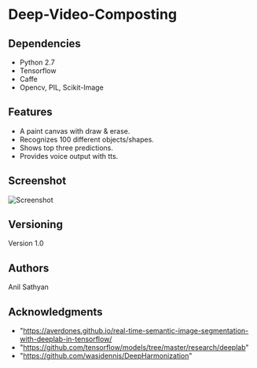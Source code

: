 # Deep-Video-Composting


## Dependencies

* Python 2.7
* Tensorflow
* Caffe
* Opencv, PIL, Scikit-Image

## Features

* A paint canvas with draw & erase.
* Recognizes 100 different objects/shapes.
* Shows top three predictions.
* Provides voice output with tts.

## Screenshot

![Screenshot](isketch_screenshot1.jpg)


## Versioning

Version 1.0

## Authors

Anil Sathyan

## Acknowledgments
* "https://averdones.github.io/real-time-semantic-image-segmentation-with-deeplab-in-tensorflow/
* "https://github.com/tensorflow/models/tree/master/research/deeplab"
* "https://github.com/wasidennis/DeepHarmonization"

